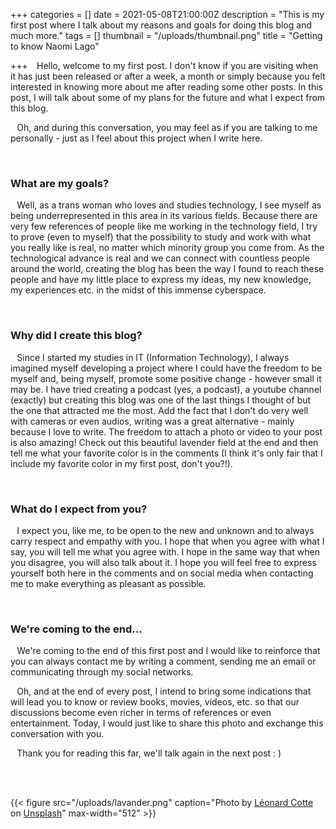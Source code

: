 +++
categories = []
date = 2021-05-08T21:00:00Z
description = "This is my first post where I talk about my reasons and goals for doing this blog and much more."
tags = []
thumbnail = "/uploads/thumbnail.png"
title = "Getting to know Naomi Lago"

+++
⠀Hello, welcome to my first post. I don't know if you are visiting when it has just been released or after a week, a month or simply because you felt interested in knowing more about me after reading some other posts. In this post, I will talk about some of my plans for the future and what I expect from this blog. 

⠀Oh, and during this conversation, you may feel as if you are talking to me personally - just as I feel about this project when I write here.

<br />

### What are my goals?

⠀Well, as a trans woman who loves and studies technology, I see myself as being underrepresented in this area in its various fields. Because there are very few references of people like me working in the technology field, I try to prove (even to myself) that the possibility to study and work with what you really like is real, no matter which minority group you come from. As the technological advance is real and we can connect with countless people around the world, creating the blog has been the way I found to reach these people and have my little place to express my ideas, my new knowledge, my experiences etc. in the midst of this immense cyberspace.

<br />

### Why did I create this blog?

⠀Since I started my studies in IT (Information Technology), I always imagined myself developing a project where I could have the freedom to be myself and, being myself, promote some positive change - however small it may be. I have tried creating a podcast (yes, a podcast), a youtube channel (exactly) but creating this blog was one of the last things I thought of but the one that attracted me the most. Add the fact that I don't do very well with cameras or even audios, writing was a great alternative - mainly because I love to write. The freedom to attach a photo or video to your post is also amazing! Check out this beautiful lavender field at the end and then tell me what your favorite color is in the comments (I think it's only fair that I include my favorite color in my first post, don't you?!).

<br />

### What do I expect from you?

⠀I expect you, like me, to be open to the new and unknown and to always carry respect and empathy with you. I hope that when you agree with what I say, you will tell me what you agree with. I hope in the same way that when you disagree, you will also talk about it. I hope you will feel free to express yourself both here in the comments and on social media when contacting me to make everything as pleasant as possible.

<br />

### We're coming to the end...

⠀We're coming to the end of this first post and I would like to reinforce that you can always contact me by writing a comment, sending me an email or communicating through my social networks.

⠀Oh, and at the end of every post, I intend to bring some indications that will lead you to know or review books, movies, videos, etc. so that our discussions become even richer in terms of references or even entertainment. Today, I would just like to share this photo and exchange this conversation with you.

⠀Thank you for reading this far, we'll talk again in the next post : )

<br />  
<br />

{{< figure src="/uploads/lavander.png" caption="Photo by [Léonard Cotte](https://unsplash.com/@ettocl?utm_source=unsplash&utm_medium=referral&utm_content=creditCopyText) on [Unsplash](https://unsplash.com/s/photos/purple-flower?utm_source=unsplash&utm_medium=referral&utm_content=creditCopyText)" max-width="512" >}}

<br />

<br />

<br />